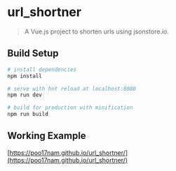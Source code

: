 # url_shortner

> A Vue.js project to shorten urls using jsonstore.io.

## Build Setup

``` bash
# install dependencies
npm install

# serve with hot reload at localhost:8080
npm run dev

# build for production with minification
npm run build
```

## Working Example
[https://poo17nam.github.io/url_shortner/](https://poo17nam.github.io/url_shortner/)

